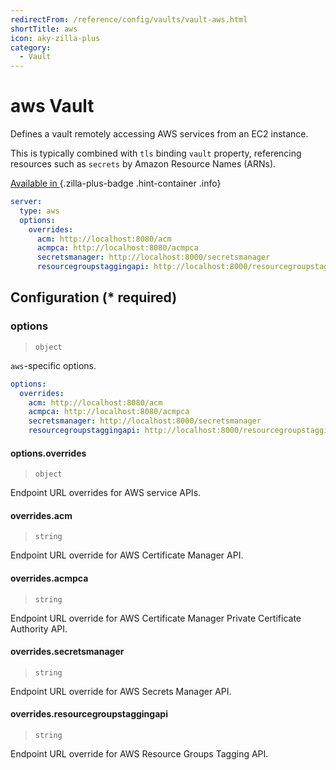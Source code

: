```yaml
---
redirectFrom: /reference/config/vaults/vault-aws.html
shortTitle: aws
icon: aky-zilla-plus
category:
  - Vault
---
```


# aws Vault

Defines a vault remotely accessing AWS services from an EC2 instance.

This is typically combined with `tls` binding `vault` property, referencing resources such as `secrets` by Amazon Resource Names (ARNs).

[Available in <ZillaPlus/>](https://www.aklivity.io/products/zilla-plus)
{.zilla-plus-badge .hint-container .info}

```yaml {2}
server:
  type: aws
  options:
    overrides:
      acm: http://localhost:8080/acm
      acmpca: http://localhost:8080/acmpca
      secretsmanager: http://localhost:8000/secretsmanager
      resourcegroupstaggingapi: http://localhost:8000/resourcegroupstaggingapi
```

## Configuration (\* required)

### options

> `object`

`aws`-specific options.

```yaml
options:
  overrides:
    acm: http://localhost:8080/acm
    acmpca: http://localhost:8080/acmpca
    secretsmanager: http://localhost:8000/secretsmanager
    resourcegroupstaggingapi: http://localhost:8000/resourcegroupstaggingapi
```

#### options.overrides

> `object`

Endpoint URL overrides for AWS service APIs.

#### overrides.acm

> `string`

Endpoint URL override for AWS Certificate Manager API.

#### overrides.acmpca

> `string`

Endpoint URL override for AWS Certificate Manager Private Certificate Authority API.

#### overrides.secretsmanager

> `string`

Endpoint URL override for AWS Secrets Manager API.

#### overrides.resourcegroupstaggingapi

> `string`

Endpoint URL override for AWS Resource Groups Tagging API.
